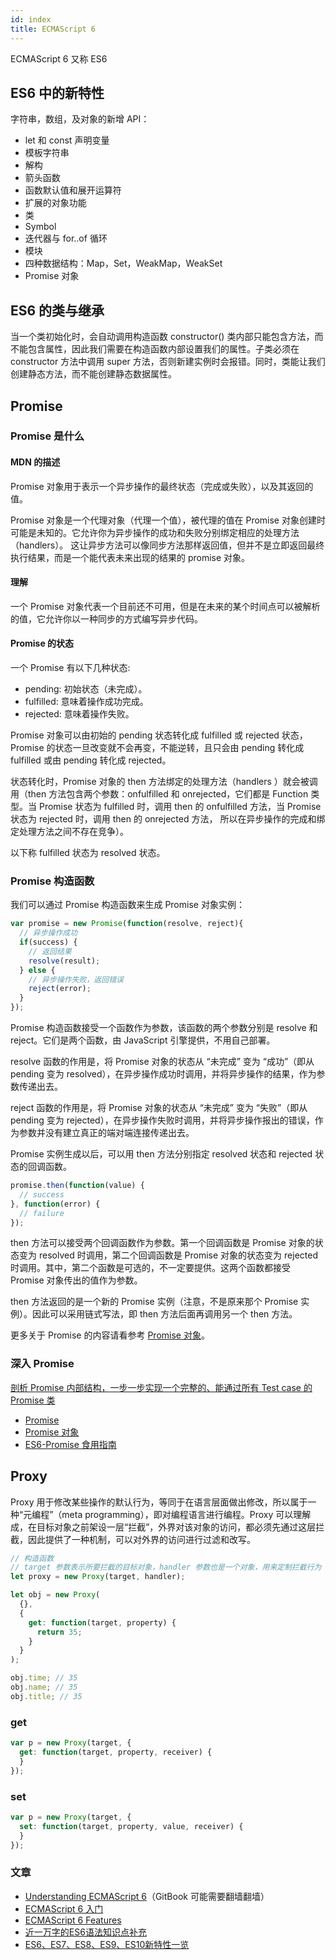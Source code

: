 ```yaml
---
id: index
title: ECMAScript 6
---
```


ECMAScript 6 又称 ES6

## ES6 中的新特性

字符串，数组，及对象的新增 API：

- let 和 const 声明变量
- 模板字符串
- 解构
- 箭头函数
- 函数默认值和展开运算符
- 扩展的对象功能
- 类
- Symbol
- 迭代器与 for..of 循环
- 模块
- 四种数据结构：Map，Set，WeakMap，WeakSet
- Promise 对象

## ES6 的类与继承

当一个类初始化时，会自动调用构造函数 constructor() 类内部只能包含方法，而不能包含属性，因此我们需要在构造函数内部设置我们的属性。子类必须在 constructor 方法中调用 super 方法，否则新建实例时会报错。同时，类能让我们创建静态方法，而不能创建静态数据属性。

## Promise

### Promise 是什么

#### MDN 的描述

Promise 对象用于表示一个异步操作的最终状态（完成或失败），以及其返回的值。

Promise 对象是一个代理对象（代理一个值），被代理的值在 Promise 对象创建时可能是未知的。它允许你为异步操作的成功和失败分别绑定相应的处理方法（handlers）。 这让异步方法可以像同步方法那样返回值，但并不是立即返回最终执行结果，而是一个能代表未来出现的结果的 promise 对象。

#### 理解

一个 Promise 对象代表一个目前还不可用，但是在未来的某个时间点可以被解析的值，它允许你以一种同步的方式编写异步代码。

#### Promise 的状态

一个 Promise 有以下几种状态:

- pending: 初始状态（未完成）。
- fulfilled: 意味着操作成功完成。
- rejected: 意味着操作失败。

Promise 对象可以由初始的 pending 状态转化成 fulfilled 或 rejected 状态，Promise 的状态一旦改变就不会再变，不能逆转，且只会由 pending 转化成 fulfilled 或由 pending 转化成 rejected。

状态转化时，Promise 对象的 then 方法绑定的处理方法（handlers ）就会被调用（then 方法包含两个参数：onfulfilled 和 onrejected，它们都是 Function 类型。当 Promise 状态为 fulfilled 时，调用 then 的 onfulfilled 方法，当 Promise 状态为 rejected 时，调用 then 的 onrejected 方法， 所以在异步操作的完成和绑定处理方法之间不存在竞争）。

以下称 fulfilled 状态为 resolved 状态。

### Promise 构造函数

我们可以通过 Promise 构造函数来生成 Promise 对象实例：

```JavaScript
var promise = new Promise(function(resolve, reject){
  // 异步操作成功
  if(success) {
    // 返回结果
    resolve(result);
  } else {
    // 异步操作失败，返回错误
    reject(error);
  }
});
```

Promise 构造函数接受一个函数作为参数，该函数的两个参数分别是 resolve 和 reject。它们是两个函数，由 JavaScript 引擎提供，不用自己部署。

resolve 函数的作用是，将 Promise 对象的状态从 “未完成” 变为 “成功”（即从 pending 变为 resolved），在异步操作成功时调用，并将异步操作的结果，作为参数传递出去。

reject 函数的作用是，将 Promise 对象的状态从 “未完成” 变为 “失败”（即从 pending 变为 rejected），在异步操作失败时调用，并将异步操作报出的错误，作为参数并没有建立真正的端对端连接传递出去。

Promise 实例生成以后，可以用 then 方法分别指定 resolved 状态和 rejected 状态的回调函数。

```JavaScript
promise.then(function(value) {
  // success
}, function(error) {
  // failure
});
```

then 方法可以接受两个回调函数作为参数。第一个回调函数是 Promise 对象的状态变为 resolved 时调用，第二个回调函数是 Promise 对象的状态变为 rejected 时调用。其中，第二个函数是可选的，不一定要提供。这两个函数都接受 Promise 对象传出的值作为参数。

then 方法返回的是一个新的 Promise 实例（注意，不是原来那个 Promise 实例）。因此可以采用链式写法，即 then 方法后面再调用另一个 then 方法。

更多关于 Promise 的内容请看参考 [Promise 对象](http://es6.ruanyifeng.com/#docs/promise)。

### 深入 Promise

[剖析 Promise 内部结构，一步一步实现一个完整的、能通过所有 Test case 的 Promise 类](https://github.com/xieranmaya/blog/issues/3)


- [Promise](https://developer.mozilla.org/zh-CN/docs/Web/JavaScript/Reference/Global_Objects/Promise)
- [Promise 对象](http://es6.ruanyifeng.com/#docs/promise)
- [ES6-Promise 食用指南](https://zhuanlan.zhihu.com/p/33631918)

## Proxy

Proxy 用于修改某些操作的默认行为，等同于在语言层面做出修改，所以属于一种“元编程”（meta programming），即对编程语言进行编程。Proxy 可以理解成，在目标对象之前架设一层“拦截”，外界对该对象的访问，都必须先通过这层拦截，因此提供了一种机制，可以对外界的访问进行过滤和改写。

```js
// 构造函数
// target 参数表示所要拦截的目标对象，handler 参数也是一个对象，用来定制拦截行为
let proxy = new Proxy(target, handler);
```

```js
let obj = new Proxy(
  {},
  {
    get: function(target, property) {
      return 35;
    }
  }
);

obj.time; // 35
obj.name; // 35
obj.title; // 35
```

### get

```js
var p = new Proxy(target, {
  get: function(target, property, receiver) {
  }
});
```

### set 

```js
var p = new Proxy(target, {
  set: function(target, property, value, receiver) {
  }
});
```

### 文章

- [Understanding ECMAScript 6](https://www.gitbook.com/book/oshotokill/understandinges6-simplified-chinese/details)（GitBook 可能需要翻墙翻墙）
- [ECMAScript 6 入门](http://es6.ruanyifeng.com/)
- [ECMAScript 6 Features](https://github.com/lukehoban/es6features)
- [近一万字的ES6语法知识点补充](https://juejin.im/post/5c6234f16fb9a049a81fcca5?utm_source=gold_browser_extension#heading-34)
- [ES6、ES7、ES8、ES9、ES10新特性一览](https://juejin.im/post/5ca2e1935188254416288eb2#heading-32)
